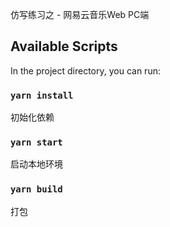 仿写练习之 - 网易云音乐Web PC端

## Available Scripts

In the project directory, you can run:

### `yarn install`
初始化依赖

### `yarn start`
启动本地环境

### `yarn build`
打包

